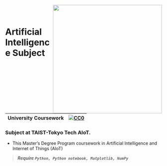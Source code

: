 <br>
<img align="right" src="https://github.com/karinzaa/Software-Design-Techniques-for-AI-and-IoT/assets/25452435/1037db64-586b-496e-af3c-d91817c6c1bf" width="350"></img>
<p align="center">
</br>	

# Artificial Intelligence Subject

|University Coursework|[![CC0](https://licensebuttons.net/p/zero/1.0/88x31.png)](https://creativecommons.org/publicdomain/zero/1.0/)|
|----|----|

### Subject at TAIST-Tokyo Tech AIoT. </n>

* This Master’s Degree Program coursework in Artificial Intelligence and Internet of Things (AIoT) </n>

>***Require `Python, Python notebook, Matplotlib, NumPy`***
